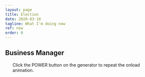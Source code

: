 ```yaml
---
layout: page
title: Election
date: 2020-03-10
tagline: What I'm doing now
ref: now
order: 0
---
```


<h2>Business Manager</h2>
  <ul>
     Click the POWER button on the generator to repeat the onload animation.
  <ul>